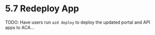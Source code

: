 # 5.7 Redeploy App

TODO: Have users run `azd deploy` to deploy the updated portal and API apps to ACA...
